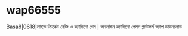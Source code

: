 # wap66555
Basa8|0618|লাইভ ক্রিকেট বেটিং ও ক্যাসিনো গেম | অনলাইন ক্যাসিনো গেমস প্ল্যাটফর্ম অ্যাপ ডাউনলোড   

